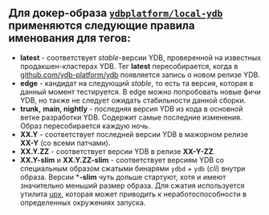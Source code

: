 ## Для докер-образа [`ydbplatform/local-ydb`](https://hub.docker.com/r/ydbplatform/local-ydb) применяются следующие правила именования для тегов:

* **latest** - соответствует *stable*-версии YDB, проверенной на известных продакшен-кластерах YDB. Тег **latest** пересобирается, когда в [github.com/ydb-platform/ydb](https://github.com/ydb-platform/ydb/releases) появляется запись о новом релизе YDB.
* **edge** - кандидат на следующий *stable*, то есть та версия, которая в данный момент тестируется. В edge можно попробовать новые фичи YDB, но также не следует ожидать стабильности данной сборки.
* **trunk,** **main, nightly** - последняя версия YDB из кода в основной ветке разработки YDB. Содержит самые последние изменения. Образ пересобирается каждую ночь.
* **XX.Y** - соответствует последней версии YDB в мажорном релизе **XX-Y** (со всеми патчами).
* **XX.Y.ZZ** - соответствует версии YDB в релизе **XX-Y-ZZ**.
* **XX.Y-slim** и **XX.Y.ZZ-slim** - соответствует версиям YDB со специальным образом сжатыми бинарями `ydbd` \+ `ydb` (*cli*) внутри образа. Версии \***-slim** чуть дольше стартуют, хотя и имеют значительно меньший размер образа. Для сжатия используется утилита [upx](https://github.com/upx/upx), которая может приводить к неработоспособности в определенных окружениях запуска.
